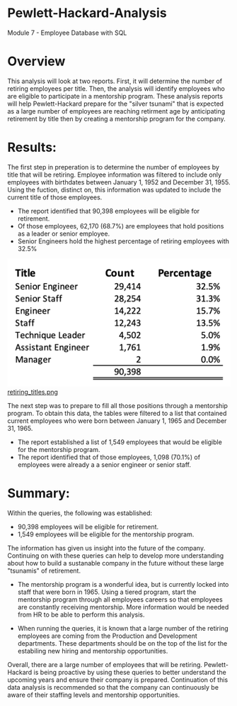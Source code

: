 # Pewlett-Hackard-Analysis
Module 7 - Employee Database with SQL


# Overview
This analysis will look at two reports.    First, it will determine the number of retiring employees per title.    Then, the analysis will identify employees who are eligible to participate in a mentorship program.    These analysis reports will help Pewlett-Hackard prepare for the "silver tsunami" that is expected as a large number of employees are reaching retirment age by anticipating retirement by title then by creating a mentorship program for the company.

# Results: 
The first step in preperation is to determine the number of employees by title that will be retiring.    Employee information was filtered to include only employees with birthdates between January 1, 1952 and December 31, 1955.  Using the fuction, distinct on, this information was updated to include the current title of those employees.   

- The report identified that 90,398 employees will be eligible for retirement.
- Of those employees, 62,170 (68.7%) are employees that hold positions as a leader or senior employee.  
- Senior Engineers hold the highest percentage of retiring employees with 32.5%

<img src="/Data/retiring_titles.png" width="600"> [retiring_titles.png](/Data/retiring_titles.png)

The next step was to prepare to fill all those positions through a mentorship program.   To obtain this data, the tables were filtered to a list that contained current employees who were born between January 1, 1965 and December 31, 1965.

- The report established a list of 1,549 employees that would be eligible for the mentorship program.
- The report identified that of those employees, 1,098 (70.1%) of employees were already a a senior engineer or senior staff.


# Summary: 
Within the queries, the following was established:

- 90,398 employees will be eligible for retirement.
- 1,549 employees will be eligible for the mentorship program.

The information has given us insight into the future of the company.   Continuing on with these queries can help to develop more understanding about how to build a sustanable company in the future without these large "tsunamis" of retirement.  

- The mentorship program is a wonderful idea, but is currently locked into staff that were born in 1965.    Using a tiered program, start the mentorship program through all employees careers so that employees are constantly receiving mentorship.   More information would be needed from HR to be able to perform this analysis.

- When running the queries, it is known that a large number of the retiring employees are coming from the Production and Development departments.   These departments should be on the top of the list for the estabiling new hiring and mentorship opportunities.

Overall, there are a large number of employees that will be retiring.   Pewlett-Hackard is being proactive by using these queries to better understand the upcoming years and ensure their company is prepared.    Continuation of this data analysis is recommended so that the company can continuously be aware of their staffing levels and mentorship opportunities.


